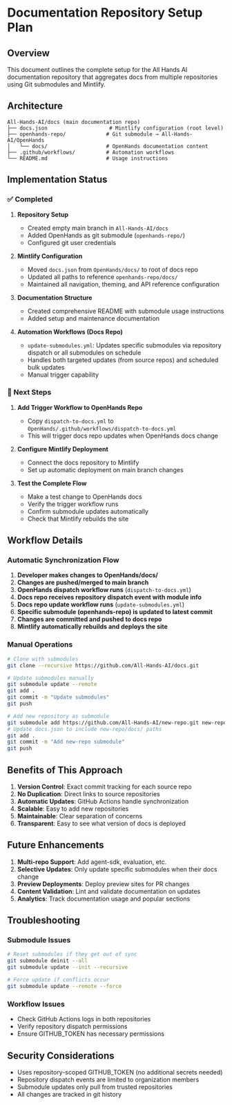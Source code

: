 # Documentation Repository Setup Plan

## Overview

This document outlines the complete setup for the All Hands AI documentation repository that aggregates docs from multiple repositories using Git submodules and Mintlify.

## Architecture

```
All-Hands-AI/docs (main documentation repo)
├── docs.json                    # Mintlify configuration (root level)
├── openhands-repo/             # Git submodule → All-Hands-AI/OpenHands
│   └── docs/                   # OpenHands documentation content
├── .github/workflows/          # Automation workflows
└── README.md                   # Usage instructions
```

## Implementation Status

### ✅ Completed

1. **Repository Setup**
   - Created empty main branch in `All-Hands-AI/docs`
   - Added OpenHands as git submodule (`openhands-repo/`)
   - Configured git user credentials

2. **Mintlify Configuration**
   - Moved `docs.json` from `OpenHands/docs/` to root of docs repo
   - Updated all paths to reference `openhands-repo/docs/`
   - Maintained all navigation, theming, and API reference configuration

3. **Documentation Structure**
   - Created comprehensive README with submodule usage instructions
   - Added setup and maintenance documentation

4. **Automation Workflows (Docs Repo)**
   - `update-submodules.yml`: Updates specific submodules via repository dispatch or all submodules on schedule
   - Handles both targeted updates (from source repos) and scheduled bulk updates
   - Manual trigger capability

### 🔄 Next Steps

1. **Add Trigger Workflow to OpenHands Repo**
   - Copy `dispatch-to-docs.yml` to `OpenHands/.github/workflows/dispatch-to-docs.yml`
   - This will trigger docs repo updates when OpenHands docs change

2. **Configure Mintlify Deployment**
   - Connect the docs repository to Mintlify
   - Set up automatic deployment on main branch changes

3. **Test the Complete Flow**
   - Make a test change to OpenHands docs
   - Verify the trigger workflow runs
   - Confirm submodule updates automatically
   - Check that Mintlify rebuilds the site

## Workflow Details

### Automatic Synchronization Flow

1. **Developer makes changes to OpenHands/docs/**
2. **Changes are pushed/merged to main branch**
3. **OpenHands dispatch workflow runs** (`dispatch-to-docs.yml`)
4. **Docs repo receives repository dispatch event with module info**
5. **Docs repo update workflow runs** (`update-submodules.yml`)
6. **Specific submodule (openhands-repo) is updated to latest commit**
7. **Changes are committed and pushed to docs repo**
8. **Mintlify automatically rebuilds and deploys the site**

### Manual Operations

```bash
# Clone with submodules
git clone --recursive https://github.com/All-Hands-AI/docs.git

# Update submodules manually
git submodule update --remote
git add .
git commit -m "Update submodules"
git push

# Add new repository as submodule
git submodule add https://github.com/All-Hands-AI/new-repo.git new-repo
# Update docs.json to include new-repo/docs/ paths
git add .
git commit -m "Add new-repo submodule"
git push
```

## Benefits of This Approach

1. **Version Control**: Exact commit tracking for each source repo
2. **No Duplication**: Direct links to source repositories
3. **Automatic Updates**: GitHub Actions handle synchronization
4. **Scalable**: Easy to add new repositories
5. **Maintainable**: Clear separation of concerns
6. **Transparent**: Easy to see what version of docs is deployed

## Future Enhancements

1. **Multi-repo Support**: Add agent-sdk, evaluation, etc.
2. **Selective Updates**: Only update specific submodules when their docs change
3. **Preview Deployments**: Deploy preview sites for PR changes
4. **Content Validation**: Lint and validate documentation on updates
5. **Analytics**: Track documentation usage and popular sections

## Troubleshooting

### Submodule Issues
```bash
# Reset submodules if they get out of sync
git submodule deinit --all
git submodule update --init --recursive

# Force update if conflicts occur
git submodule update --remote --force
```

### Workflow Issues
- Check GitHub Actions logs in both repositories
- Verify repository dispatch permissions
- Ensure GITHUB_TOKEN has necessary permissions

## Security Considerations

- Uses repository-scoped GITHUB_TOKEN (no additional secrets needed)
- Repository dispatch events are limited to organization members
- Submodule updates only pull from trusted repositories
- All changes are tracked in git history